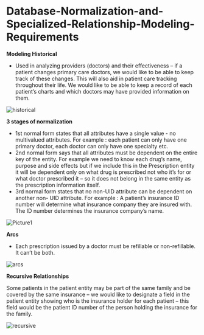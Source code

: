 # Database-Normalization-and-Specialized-Relationship-Modeling-Requirements

**Modeling Historical**
- Used in analyzing providers (doctors) and their effectiveness – if a patient changes primary care doctors, we would like to be able to keep track of these changes. This will also aid in patient care tracking throughout their life. We would like to be able to keep a record of each patient’s charts and which doctors may have provided information on them.

![historical](https://github.com/user-attachments/assets/bc4e5498-2f09-46dd-9bd4-cc3db274cf72)

**3 stages of normalization**

- 1st normal form states that all attributes have a single value - no multivalued attributes. For example : each patient can only have one primary doctor, each doctor can only have one specialty etc.
- 2nd normal form says that all attributes must be dependent on the entire key of the entity. For example we need to know each drug’s name, purpose and side effects but if we include this in the Prescription entity it will be dependent only on what drug is prescribed not who it’s for or what doctor prescribed it – so it does not belong in the same entity as the prescription information itself.
- 3rd normal form states that no non-UID attribute can be dependent on another non- UID attribute. For example : A patient’s insurance ID number will determine what insurance company they are insured with. The ID number determines the insurance company’s name.

![Picture1](https://github.com/user-attachments/assets/10e4a652-d41a-4f6f-9140-c5d5e1e37229)

**Arcs**

- Each prescription issued by a doctor must be refillable or non-refillable. It can’t be both.

![arcs](https://github.com/user-attachments/assets/728872f8-f50d-48ab-8237-f2b84f16aff5)

**Recursive Relationships**

Some patients in the patient entity may be part of the same family and be covered by the same insurance – we would like to designate a field in the patient entity showing who is the insurance holder for each patient – this field would be the patient ID number of the person holding the insurance for the family.

![recursive](https://github.com/user-attachments/assets/fc05653a-5149-40fc-96a4-a17e056272c6)
